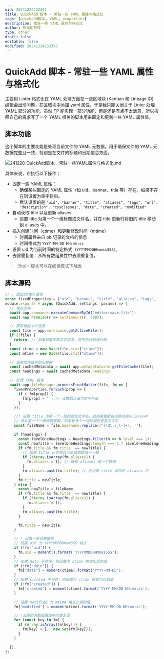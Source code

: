 ```yaml
---
uid: 20241224232247
title: QuickAdd 脚本 - 常驻一些 YAML 属性与格式化
tags: [quickadd脚本, YAML, properties]
description: 常驻一些 YAML 属性与格式化
author: 熊猫别熬夜
type: other
draft: false
editable: false
modified: 20241224232356
---
```


# QuickAdd 脚本 - 常驻一些 YAML 属性与格式化

主要用 Linter 格式化在 YAML 处理方面在一些区域块 (Kanban 和 Lineage 中) 编辑会出现问题，在区域块中添加 yaml 属性，于是我只能关闭关于 Linter 处理 YAML 部分的功能，虽然 TP 能实现一部分功能，但是还是有点不太满意，所以按照自己的需求写了一个 YAML 相关的脚本用来固定和更新一些 YAML 属性值。

## 脚本功能

这个脚本的主要功能是处理当前文件的 YAML 元数据，用于确保文件的 YAML 元数据完整且一致，特别是在文件的标题和日期信息方面。

![241220_QuickAdd脚本：常驻一些YAML属性与格式化.md](https://cdn.pkmer.cn/images/202412242322933.png!pkmer)

具体来说，它执行以下操作：

- 固定一些 YAML 属性：
  - 确保某些固定的 YAML 属性（如 uid、banner、title 等）存在，如果不存在则设置为空字符串。
  - 默认设置的是 `"uid", "banner", "title", "aliases", "tags", "url", "description", 'cssclasses', "date", "created", "modified"`
- 自动获取 title 以及更新 aliases
  - 设置 title 为第一个一级标题或文件名，并在 title 更新时将旧的 title 移动到 aliases 中。
- 插入创建时间（ctime）和更新修改时间（mtime）
  - 时间属性来自 ob 记录的文档的信息
  - 时间格式为 `YYYY-MM-DD HH:mm:ss`
- 设置 uid 为当前时间的特定格式（`YYYYMMDDHHmmssSSS`）。
- 去除重复值：从所有数组属性中去除重复值。

> [!tip]+ 脚本可以在阅读模式下触发

## 脚本源码

```js
// ! 固定的YAML属性
const fixedProperties = ["uid", "banner", "title", "aliases", "tags", "url", "description", 'cssclasses', "date", "created", "modified"];
module.exports = async (QuickAdd, settings, params) => {
  // 保存文件
  await app.commands.executeCommandById('editor:save-file');
  await new Promise(r => setTimeout(r, 300));

  // 获取当前文件信息
  const file = app.workspace.getActiveFile();
  if (!file) {
    return; // 如果获取不到文件信息，则不执行后续代码
  }
  const ctime = new Date(file.stat["ctime"]);
  const mtime = new Date(file.stat["mtime"]);

  // 获取文件缓存的元数据
  const cachedMetadata = await app.metadataCache.getFileCache(file);
  const headings = await cachedMetadata.headings;

  // 处理 YAML 属性  
  await app.fileManager.processFrontMatter(file, fm => {
    fixedProperties.forEach(prop => {
      if (!fm[prop]) {
        fm[prop] = ''; // 设置默认值为空字符串
      }
    });

    //! 设置 title 为第一个一级标题或文件名，且如果更新自动移动到aliases中
    // 或从第一个一级标题获取，如果有多个一级标题则还是文件名
    const fileName = file.basename.replace(/^[\d\.\_\-]+/, '');

    if (headings) {
      const levelOneHeadings = headings.filter(h => h.level === 1);
      const newTitle = levelOneHeadings.length === 1 ? levelOneHeadings[0].heading : fileName;
      if (fm.title && fm.title !== newTitle) {
        // 如果 title 已存在且与新获取的值不一致
        if (!Array.isArray(fm.aliases)) {
          fm.aliases = []; // 确保 aliases 是一个数组
        }
        fm.aliases.push(fm.title); // 将当前 title 添加到 aliases 中
      }
      fm.title = newTitle;
    } else {
      const newTitle = fileName;
      if (fm.title && fm.title !== newTitle) {
        if (!Array.isArray(fm.aliases)) {
          fm.aliases = [];
        }
        fm.aliases.push(fm.title);
      }

      fm.title = newTitle;
    }

    // ! 设置一些日期属性
    // 设置 uid 为 YYYYMMDDHHmmSSS 格式
    if (!fm["uid"]) {
      fm.uid = moment().format('YYYYMMDDHHmmssSSS');
    }
    // 如果 date 不存在，则设置为 ctime 格式化后的值
    if (!fm["date"]) {
      fm["date"] = moment(ctime).format('YYYY-MM-DD');
    }
    // 如果 created 不存在，则设置为 ctime 格式化后的值
    if (!fm["created"]) {
      fm["created"] = moment(ctime).format('YYYY-MM-DD HH:mm:ss');
    }

    // 设置 modified 为 mtime 格式化后的值
    fm["modified"] = moment(mtime).format('YYYY-MM-DD HH:mm:ss');

    // !去除所有数组属性中的重复值
    for (const key in fm) {
      if (Array.isArray(fm[key])) {
        fm[key] = [...new Set(fm[key])];
      }
    }

  });
};
```